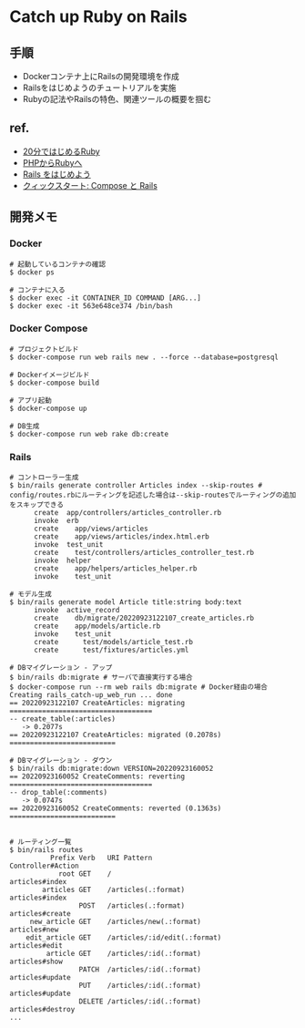 # Catch up Ruby on Rails
## 手順
- Dockerコンテナ上にRailsの開発環境を作成
- Railsをはじめようのチュートリアルを実施
- Rubyの記法やRailsの特色、関連ツールの概要を掴む

## ref.
- [20分ではじめるRuby](https://www.ruby-lang.org/ja/documentation/quickstart/)
- [PHPからRubyへ](https://www.ruby-lang.org/ja/documentation/ruby-from-other-languages/to-ruby-from-php/)
- [Rails をはじめよう](https://railsguides.jp/getting_started.html)
- [クィックスタート: Compose と Rails](https://docs.docker.jp/compose/rails.html)

## 開発メモ
### Docker
```
# 起動しているコンテナの確認
$ docker ps

# コンテナに入る
$ docker exec -it CONTAINER_ID COMMAND [ARG...]
$ docker exec -it 563e648ce374 /bin/bash
```

### Docker Compose

```
# プロジェクトビルド
$ docker-compose run web rails new . --force --database=postgresql

# Dockerイメージビルド
$ docker-compose build

# アプリ起動
$ docker-compose up

# DB生成
$ docker-compose run web rake db:create
```

### Rails

```
# コントローラー生成
$ bin/rails generate controller Articles index --skip-routes # config/routes.rbにルーティングを記述した場合は--skip-routesでルーティングの追加をスキップできる
      create  app/controllers/articles_controller.rb
      invoke  erb
      create    app/views/articles
      create    app/views/articles/index.html.erb
      invoke  test_unit
      create    test/controllers/articles_controller_test.rb
      invoke  helper
      create    app/helpers/articles_helper.rb
      invoke    test_unit

# モデル生成
$ bin/rails generate model Article title:string body:text
      invoke  active_record
      create    db/migrate/20220923122107_create_articles.rb
      create    app/models/article.rb
      invoke    test_unit
      create      test/models/article_test.rb
      create      test/fixtures/articles.yml

# DBマイグレーション - アップ
$ bin/rails db:migrate # サーバで直接実行する場合
$ docker-compose run --rm web rails db:migrate # Docker経由の場合
Creating rails_catch-up_web_run ... done
== 20220923122107 CreateArticles: migrating ===================================
-- create_table(:articles)
   -> 0.2077s
== 20220923122107 CreateArticles: migrated (0.2078s) ==========================

# DBマイグレーション - ダウン
$ bin/rails db:migrate:down VERSION=20220923160052
== 20220923160052 CreateComments: reverting ===================================
-- drop_table(:comments)
   -> 0.0747s
== 20220923160052 CreateComments: reverted (0.1363s) ==========================


# ルーティング一覧
$ bin/rails routes
          Prefix Verb   URI Pattern                           Controller#Action
            root GET    /                                     articles#index
        articles GET    /articles(.:format)                   articles#index
                 POST   /articles(.:format)                   articles#create
     new_article GET    /articles/new(.:format)               articles#new
    edit_article GET    /articles/:id/edit(.:format)          articles#edit
         article GET    /articles/:id(.:format)               articles#show
                 PATCH  /articles/:id(.:format)               articles#update
                 PUT    /articles/:id(.:format)               articles#update
                 DELETE /articles/:id(.:format)               articles#destroy
...
```